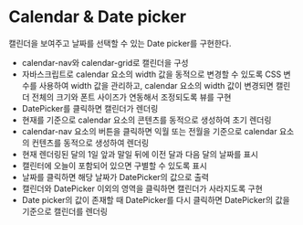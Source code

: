 # Calendar &amp; Date picker

캘린더을 보여주고 날짜를 선택할 수 있는 Date picker를 구현한다.

- calendar-nav와 calendar-grid로 캘린더을 구성
- 자바스크립트로 calendar 요소의 width 값을 동적으로 변경할 수 있도록 CSS 변수를 사용하여 width 값을 관리하고, calendar 요소의 width 값이 변경되면 캘린더 전체의 크기와 폰트 사이즈가 연동해서 조정되도록 뷰를 구현
- DatePicker를 클릭하면 캘린더가 렌더링
- 현재를 기준으로 calendar 요소의 콘텐츠를 동적으로 생성하여 초기 렌더링
- calendar-nav 요소의 버튼을 클릭하면 익월 또는 전월을 기준으로 calendar 요소의 컨텐츠를 동적으로 생성하여 렌더링
- 현재 렌더링된 달의 1일 앞과 말일 뒤에 이전 달과 다음 달의 날짜를 표시
- 캘린터에 오늘이 포함되어 있으면 구별할 수 있도록 표시
- 날짜를 클릭하면 해당 날짜가 DatePicker의 값으로 출력
- 캘린더와 DatePicker 이외의 영역을 클릭하면 캘린더가 사라지도록 구현
- Date picker의 값이 존재할 때 DatePicker를 다시 클릭하면 DatePicker의 값을 기준으로 캘린더를 렌더링
